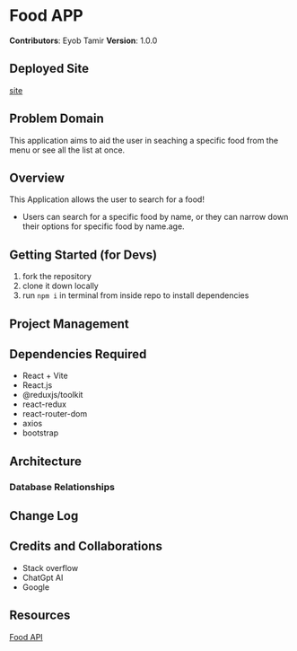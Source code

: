 # Food APP

**Contributors**:  Eyob Tamir
**Version**: 1.0.0

## Deployed Site
[site](https://gorgeous-macaron-56f2af.netlify.app/)

## Problem Domain
This application aims to aid the user in seaching a specific food from the menu or see all the list at once.

## Overview
This Application allows the user to search for a food! 
* Users can search for a specific food by name, or they can narrow down their options for specific food by name.age.


## Getting Started (for Devs)
1.  fork the repository
2.  clone it down locally
3.  run `npm i` in terminal from inside repo to install dependencies

## Project Management


## Dependencies Required
* React + Vite
* React.js
* @reduxjs/toolkit
* react-redux
* react-router-dom
* axios
* bootstrap


## Architecture
### Database Relationships



## Change Log
<!-- -->

## Credits and Collaborations
* Stack overflow
* ChatGpt AI
* Google


## Resources
[Food API](https://www.themealdb.com/api/json/v1/1/categories.php)




